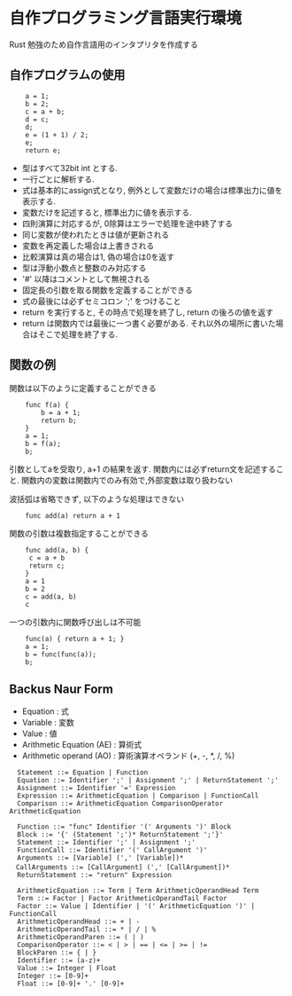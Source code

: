# 自作プログラミング言語実行環境
Rust 勉強のため自作言語用のインタプリタを作成する

## 自作プログラムの使用 

```
    a = 1;
    b = 2;
    c = a + b;
    d = c;
    d;
    e = (1 + 1) / 2;
    e;
    return e;
```

 - 型はすべて32bit int とする.
 - 一行ごとに解析する.
 - 式は基本的にassign式となり, 例外として変数だけの場合は標準出力に値を表示する.
 - 変数だけを記述すると, 標準出力に値を表示する. 
 - 四則演算に対応するが, 0除算はエラーで処理を途中終了する 
 - 同じ変数が使われたときは値が更新される
 - 変数を再定義した場合は上書きされる
 - 比較演算は真の場合は1, 偽の場合は0を返す
 - 型は浮動小数点と整数のみ対応する
 - '#' 以降はコメントとして無視される
 - 固定長の引数を取る関数を定義することができる
 - 式の最後には必ずセミコロン ';' をつけること
 - return を実行すると, その時点で処理を終了し, return の後ろの値を返す
 - return は関数内では最後に一つ書く必要がある. それ以外の場所に書いた場合はそこで処理を終了する.

## 関数の例
関数は以下のように定義することができる
```
    func f(a) {
        b = a + 1;
        return b;
    }
    a = 1;
    b = f(a);
    b;
```

引数としてaを受取り, a+1 の結果を返す.
関数内には必ずreturn文を記述すること.
関数内の変数は関数内でのみ有効で,外部変数は取り扱わない

波括弧は省略できず, 以下のような処理はできない
```:エラー
    func add(a) return a + 1
```

関数の引数は複数指定することができる
```
    func add(a, b) {
     c = a + b
     return c;
    }
    a = 1
    b = 2
    c = add(a, b)
    c
```

一つの引数内に関数呼び出しは不可能
```エラー
    func(a) { return a + 1; }
    a = 1;
    b = func(func(a));
    b;
```

## Backus Naur Form
- Equation : 式
- Variable : 変数
- Value : 値
- Arithmetic Equation (AE) : 算術式 
- Arithmetic operand (AO) : 算術演算オペランド (+, -, *, /, %)
```
  Statement ::= Equation | Function
  Equation ::= Identifier ';' | Assignment ';' | ReturnStatement ';'
  Assignment ::= Identifier '=' Expression
  Expression ::= ArithmeticEquation | Comparison | FunctionCall
  Comparison ::= ArithmeticEquation ComparisonOperator ArithmeticEquation
 
  Function ::= "func" Identifier '(' Arguments ')' Block
  Block ::= '{' (Statement ';')* ReturnStatement ';'}'
  Statement ::= Identifier ';' | Assignment ';'
  FunctionCall ::= Identifier '(' CallArgument ')'
  Arguments ::= [Variable] (',' [Variable])*
　CallArguments ::= [CallArgument] (',' [CallArgument])*
  ReturnStatement ::= "return" Expression
  
  ArithmeticEquation ::= Term | Term ArithmeticOperandHead Term
  Term ::= Factor | Factor ArithmeticOperandTail Factor
  Factor ::= Value | Identifier | '(' ArithmeticEquation ')' | FunctionCall
  ArithmeticOperandHead ::= + | -
  ArithmeticOperandTail ::= * | / | %  
  ArithmeticOperandParen ::= ( | )
  ComparisonOperator ::= < | > | == | <= | >= | !=
  BlockParen ::= { | }
  Identifier ::= (a-z)+
  Value ::= Integer | Float
  Integer ::= [0-9]+
  Float ::= [0-9]+ '.' [0-9]+
```